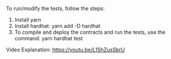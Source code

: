 To run/modify the tests, follow the steps:
1. Install yarn
2. Install hardhat: yarn add -D hardhat
3. To compile and deploy the contracts and run the tests, use the command: yarn hardhat test

Video Explanation: https://youtu.be/L1ShZusSbrU
